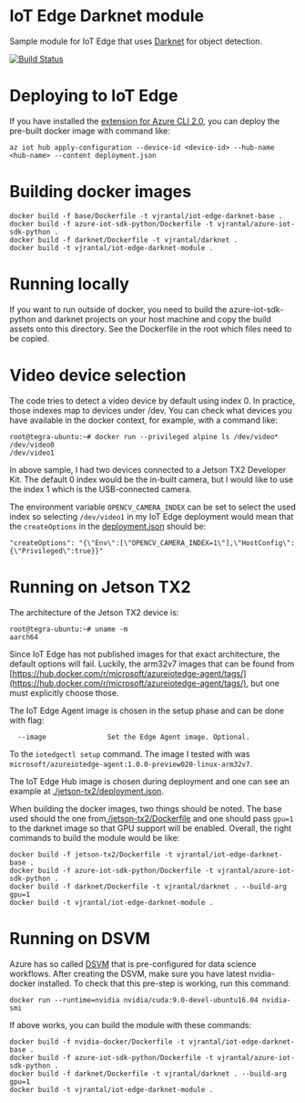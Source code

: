 # IoT Edge Darknet module

Sample module for IoT Edge that uses [Darknet](https://github.com/pjreddie/darknet) for object detection.

[![Build Status](https://travis-ci.org/vjrantal/iot-edge-darknet-module.svg?branch=master)](https://travis-ci.org/vjrantal/iot-edge-darknet-module)

# Deploying to IoT Edge

If you have installed the [extension for Azure CLI 2.0](https://docs.microsoft.com/en-us/azure/iot-edge/tutorial-create-deployment-with-cli-iot-extension), you can deploy the pre-built docker image with command like:

```
az iot hub apply-configuration --device-id <device-id> --hub-name <hub-name> --content deployment.json
```

# Building docker images

```
docker build -f base/Dockerfile -t vjrantal/iot-edge-darknet-base .
docker build -f azure-iot-sdk-python/Dockerfile -t vjrantal/azure-iot-sdk-python .
docker build -f darknet/Dockerfile -t vjrantal/darknet .
docker build -t vjrantal/iot-edge-darknet-module .
```

# Running locally

If you want to run outside of docker, you need to build the azure-iot-sdk-python and darknet projects on your host machine and copy the build assets onto this directory. See the Dockerfile in the root which files need to be copied.

# Video device selection

The code tries to detect a video device by default using index 0. In practice, those indexes map to devices under /dev. You can check what devices you have available in the docker context, for example, with a command like:

```
root@tegra-ubuntu:~# docker run --privileged alpine ls /dev/video*
/dev/video0
/dev/video1
```

In above sample, I had two devices connected to a Jetson TX2 Developer Kit. The default 0 index would be the in-built camera, but I would like to use the index 1 which is the USB-connected camera.

The environment variable `OPENCV_CAMERA_INDEX` can be set to select the used index so selecting `/dev/video1` in my IoT Edge deployment would mean that the `createOptions` in the [deployment.json](deployment.json) should be:

```
"createOptions": "{\"Env\":[\"OPENCV_CAMERA_INDEX=1\"],\"HostConfig\":{\"Privileged\":true}}"
```

# Running on Jetson TX2

The architecture of the Jetson TX2 device is:

```
root@tegra-ubuntu:~# uname -m
aarch64
```

Since IoT Edge has not published images for that exact architecture, the default options will fail. Luckily, the arm32v7 images that can be found from [https://hub.docker.com/r/microsoft/azureiotedge-agent/tags/](https://hub.docker.com/r/microsoft/azureiotedge-agent/tags/), but one must explicitly choose those.

The IoT Edge Agent image is chosen in the setup phase and can be done with flag:

```
  --image               Set the Edge Agent image. Optional.
```
To the `iotedgectl setup` command. The image I tested with was `microsoft/azureiotedge-agent:1.0.0-preview020-linux-arm32v7`.

The IoT Edge Hub image is chosen during deployment and one can see an example at [./jetson-tx2/deployment.json](./jetson-tx2/deployment.json).

When building the docker images, two things should be noted. The base used should the one from[./jetson-tx2/Dockerfile](./jetson-tx2/Dockerfile) and one should pass `gpu=1` to the darknet image so that GPU support will be enabled. Overall, the right commands to build the module would be like:

```
docker build -f jetson-tx2/Dockerfile -t vjrantal/iot-edge-darknet-base .
docker build -f azure-iot-sdk-python/Dockerfile -t vjrantal/azure-iot-sdk-python .
docker build -f darknet/Dockerfile -t vjrantal/darknet . --build-arg gpu=1
docker build -t vjrantal/iot-edge-darknet-module .
```

# Running on DSVM

Azure has so called [DSVM](https://azure.microsoft.com/en-us/services/virtual-machines/data-science-virtual-machines/) that is pre-configured for data science workflows. After creating the DSVM, make sure you have latest nvidia-docker installed. To check that this pre-step is working, run this command:

```
docker run --runtime=nvidia nvidia/cuda:9.0-devel-ubuntu16.04 nvidia-smi
```

If above works, you can build the module with these commands:

```
docker build -f nvidia-docker/Dockerfile -t vjrantal/iot-edge-darknet-base .
docker build -f azure-iot-sdk-python/Dockerfile -t vjrantal/azure-iot-sdk-python .
docker build -f darknet/Dockerfile -t vjrantal/darknet . --build-arg gpu=1
docker build -t vjrantal/iot-edge-darknet-module .
```
